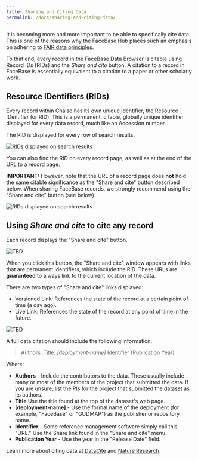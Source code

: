 ```yaml
---
title: Sharing and Citing Data
permalink: /docs/sharing-and-citing-data/
---
```


It is becoming more and more important to be able to specifically cite data. This is one of the reasons why the FaceBase Hub places such an emphasis on adhering to [FAIR data principles](../user-key-concepts/#fair-principles).

To that end, every record in the FaceBase Data Browser is citable using Record IDs (RIDs) and the *Share and cite* button. A citation to a record in FaceBase is essentially equivalent to a citation to a paper or other scholarly work.

## Resource IDentifiers (RIDs)

Every record within Chaise has its own unique identifier, the Resource IDentifier (or RID). This is a permanent, citable, globally unique identifier displayed for every data record, much like an Accession number.

The RID is displayed for every row of search results.

![RIDs displayed on search results](images/rid-examples-recordset.png)

You can also find the RID on every record page, as well as at the end of the URL to a record page.

**IMPORTANT:** However, note that the URL of a record page does **not** hold the same citable significance as the "Share and cite" button described below. When sharing FaceBase records, we strongly recommend using the "Share and cite" button (see below).

![RIDs displayed on search results](images/share-and-cite-large-view.png)

## Using *Share and cite* to cite any record

Each record displays the "Share and cite" button.

![TBD](TBD)

When you click this button, the "Share and cite" window appears with links that are permanent identifiers, which include the RID. These URLs are **guaranteed** to always link to the current location of the data.

There are two types of "Share and cite" links displayed:

* Versioned Link: References the state of the record at a certain point of time (a day ago).
* Live Link: References the state of the record at any point of time in the future.

![TBD](TBD)

A full data citation should include the following information:

> Authors. Title. <em>[deployment-name]</em> Identifier (Publication Year)

Where:

* **Authors** - Include the contributors to the data. These usually include many or most of the members of the project that submitted the data. If you are unsure, list the PIs for the project that submitted the dataset as its authors.
* **Title** Use the title found at the top of the dataset's web page.
* **[deployment-name]** - Use the formal name of the deployment (for example, "FaceBase" or "GUDMAP") as the publisher or repository name.
* **Identifier** - Some reference management software simply call this "URL." Use the Share link found in the "Share and cite" menu.
* **Publication Year** - Use the year in the "Release Date" field.

Learn more about citing data at [DataCite](https://datacite.org/cite-your-data.html) and [Nature Research](https://www.nature.com/documents/nr-data-availability-statements-data-citations.pdf).
